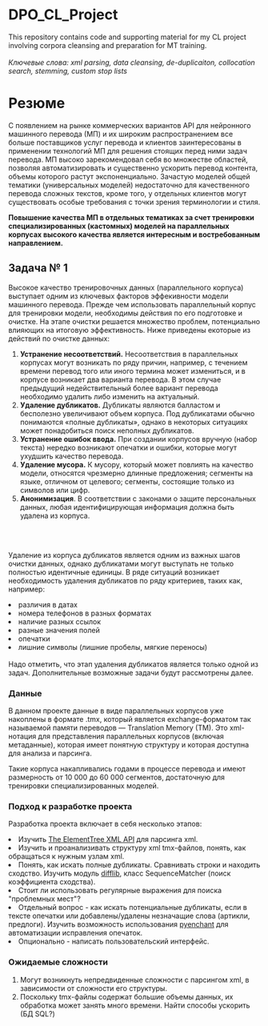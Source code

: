 # DPO_CL_Project
This repository contains code and supporting material for my CL project involving corpora cleansing and preparation for MT training. 
</br></br>
<i>Ключевые слова: xml parsing, data cleansing, de-duplicaiton, collocation search, stemming, custom stop lists</i>
</br>
# Резюме
С появлением на рынке коммерческих вариантов API для нейронного машинного перевода (МП) и их широким распространением все больше поставщиков услуг перевода и клиентов заинтересованы в применении технологий МП для решения стоящих перед ними задач перевода. МП высоко зарекомендовал себя во множестве областей, позволяя автоматизировать и существенно ускорить перевод контента, объемы которого растут экспоненциально. Зачастую моделей общей тематики (универсальных моделей) недостаточно для качественного перевода сложных текстов, кроме того, у отдельных клиентов могут существовать особые требования с точки зрения терминологии и стиля.</br>

<b>Повышение качества МП в отдельных тематиках за счет тренировки специализированных (кастомных) моделей на параллельных корпусах высокого качества является интересным и востребованным направлением.</b>

## Задача № 1
Высокое качество тренировочных данных (параллельного корпуса) выступает одним из ключевых факторов эффекивности модели машинного перевода. Прежде чем использовать параллельный корпус для тренировки модели, необходимы действия по его подготовке и очистке. На этапе очистки решается множество проблем, потенциально влияющих на итоговую эффективность. Ниже приведены екоторые из действий по очистке данных:</br>
<ol>
    <li>    <b>Устранение несоответствий.</b>  Несоответствия в параллельных корпусах могут возникать по ряду причин, например, с течением времени перевод того или иного термина может измениться, и в корпусе возникает два варианта перевода. В этом случае предыдущий недействительный более вариант перевода необходимо удалить либо изменить на актуальный.</li>
    <li>    <b>Удаление дубликатов.</b> Дубликаты являются балластом и бесполезно увеличивают объем корпуса. Под дубликатами обычно понимаются &laquo;полные дубликаты&raquo;, однако в некоторых ситуациях может понадобиться поиск неполных дубликатов.</li>
    <li>    <b>Устранение ошибок ввода.</b> При создании корпусов вручную (набор текста) нередко возникают опечатки и ошибки, которые могут ухудшить качество перевода.</li>
    <li>    <b>Удаление мусора.</b> К мусору, который может повлиять на качество модели, относятся чрезмерно длинные предложения; сегменты на языке, отличном от целевого; сегменты, состоящие только из символов или цифр.</li>
    <li>    <b>Анонимизация</b>. В соответствии с законами о защите персональных данных, любая идентифицирующая информация должна быть удалена из корпуса.</li>
</ol></br></br>
    
Удаление из корпуса дубликатов является одним из важных шагов очистки данных, однако дубликатами могут выступать не только полностью идентичные единицы. В ряде ситуаций возникает необходимость удаления дубликатов по ряду критериев, таких как, например: </br>
    <li>	различия в датах</li>
    <li>	номера телефонов в разных форматах</li>
    <li>	наличие разных ссылок</li>
    <li>	разные значения полей</li>
    <li>	опечатки</li>
    <li>	лишние символы (лишние пробелы, мягкие переносы)</li>
</br>
Надо отметить, что этап удаления дубликатов является только одной из задач. Дополнительные возможные задачи будут рассмотрены далее. 
</br>

### Данные
В данном проекте данные в виде параллельных корпусов уже накоплены в формате .tmx, который является exchange-форматом так называемой памяти переводов — Translation Memory (TM). Это xml-нотация для представления параллельных корпусов (включая метаданные), которая имеет понятную структуру и которая доступна для анализа и парсинга. </br>

Такие корпуса накапливались годами в процессе перевода и имеют размерность от 10 000 до 60 000 сегментов, достаточную для тренировки специализированных моделей.

### Подход к разработке проекта
Разработка проекта включает в себя несколько этапов:
    <li> Изучить <a href="https://docs.python.org/3/library/xml.etree.elementtree.html#module-xml.etree.ElementTree">The ElementTree XML API</a> для парсинга xml.</li>
    <li> Изучить и проанализивать структуру xml tmx-файлов, понять, как обращаться к нужным узлам xml.</li>
    <li> Понять, как искать полные дубликаты. Сравнивать строки и находить сходство. Изучить модуль <a href="https://docs.python.org/3/library/difflib.html">difflib</a>, класс SequenceMatcher (поиск коэффициента сходства).</li>
    <li> Стоит ли использовать регулярные выражения для поиска "проблемных мест"?</li>
    <li> Отдельный вопрос - как искать потенциальные дубликаты, если в тексте опечатки или добавлены/удалены незначащие слова (артикли, предлоги). Изучить возможность использования <a href="https://abiword.github.io/enchant/">pyenchant</a> для автоматизации исправления опечаток.</li>
    <li> Опционально - написать пользовательский интерфейс.</li>
    
### Ожидаемые сложности
<ol>
    <li> Могут возникнуть непредвиденные сложности с парсингом xml, в зависимости от сложности его структуры. </li>
    <li> Поскольку tmx-файлы содержат большие объемы данных, их обработка может занять много времени. Найти способы ускорить (БД SQL?)</li>
</ol> </br>
<!--
## Задача № 2
Для тренировки и дальнейшего применения специализированных моделей МП актуальны и другие задачи обработки данных. Одной из наиболее интересных является задача поиска коллокаций (или извлечения терминов) для различных целей:
    <li> Извлечение терминов из одноязычных корпусов для перевода "вручную". Полученный словарь можно использовать в дальнейшем как для тренировки модели МП, так при работе с ней.  </li>
    <li> Извлечение терминов из ИЯ параллельных корпусов для поиска потенциальных кандидатов на перевод в ЦЯ. Автоматизация создания словарей. </li>
    <li> Извлечение терминов из одноязычных корпусов и поиск потенциальных кандидатов на перевод с помощью интернет-поиска по релевантным текстам. </li>
 </br>
 
 Эта задача будет подробнее изучена на следующем этапе работы над проектом. -->
</br>
#### Полезные ссылки
Сравнение хэшируемых объектов:</br>
    <li> <a href="https://andreyex.ru/programmirovanie/python/kak-ispolzovat-modul-difflib-v-python/">Пример использования библиотеки difflib</a> </br>
    <li> <a href="https://docs-python.ru/standart-library/modul-difflib-python/klass-sequencematcher-modulja-difflib/">Класс SequenceMatcher</a>
</br></br>
Подготовка данных для MT:</br>
    <li> <a href="https://essay.utwente.nl/58377/1/scriptie_B_Fournier.pdf">Preprocessing on bilingual data for Statistical Machine Translation</a></br>
    <li> <a href="https://machinelearningmastery.com/prepare-french-english-dataset-machine-translation/?__cf_chl_tk=vR4NJ3eSFD4TUepWOdAJM7nFMZKoRgndFssQ.4PUVIQ-1673704047-0-gaNycGzNB-U">How to Prepare a French-to-English Dataset for Machine Translation</a></br>
</br></br>
Коллокации в параллельных корпусах:</br>
    <li> <a href="https://www.researchgate.net/publication/220535804_Extracting_collocations_and_their_translations_from_parallel_corpora/">Extracting collocations and their translations from parallel corpora</a></li>
    
